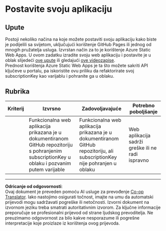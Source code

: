 <!--
CO_OP_TRANSLATOR_METADATA:
{
  "original_hash": "0ccdc1faa676a485c4c6ecbddb9f9067",
  "translation_date": "2025-08-28T13:30:53+00:00",
  "source_file": "3-transport/lessons/3-visualize-location-data/assignment.md",
  "language_code": "hr"
}
-->
# Postavite svoju aplikaciju

## Upute

Postoji nekoliko načina na koje možete postaviti svoju aplikaciju kako biste je podijelili sa svijetom, uključujući korištenje GitHub Pages ili jednog od mnogih pružatelja usluga. Izvrstan način za to je korištenje Azure Static Web Apps. U ovom zadatku izradite svoju web aplikaciju i postavite je u oblak slijedeći [ove upute](https://github.com/Azure/static-web-apps-cli) ili gledajući [ove videozapise](https://www.youtube.com/watch?v=ADVGIXciYn8&list=PLlrxD0HtieHgMPeBaDQFx9yNuFxx6S1VG&index=3).  
Prednost korištenja Azure Static Web Apps je ta što možete sakriti API ključeve u portalu, pa iskoristite ovu priliku da refaktorirate svoj subscriptionKey kao varijablu i pohranite ga u oblaku.

## Rubrika

| Kriterij | Izvrsno                                                                                                                                | Zadovoljavajuće                                                                                                    | Potrebno poboljšanje                              |
| -------- | --------------------------------------------------------------------------------------------------------------------------------------- | ------------------------------------------------------------------------------------------------------------------- | ------------------------------------------------- |
|          | Funkcionalna web aplikacija prikazana je u dokumentiranom GitHub repozitoriju s pohranjenim subscriptionKey u oblaku i pozvanim putem varijable | Funkcionalna web aplikacija prikazana je u dokumentiranom GitHub repozitoriju, ali subscriptionKey nije pohranjen u oblaku | Web aplikacija sadrži greške ili ne radi ispravno |

---

**Odricanje od odgovornosti**:  
Ovaj dokument je preveden pomoću AI usluge za prevođenje [Co-op Translator](https://github.com/Azure/co-op-translator). Iako nastojimo osigurati točnost, imajte na umu da automatski prijevodi mogu sadržavati pogreške ili netočnosti. Izvorni dokument na izvornom jeziku treba smatrati autoritativnim izvorom. Za ključne informacije preporučuje se profesionalni prijevod od strane ljudskog prevoditelja. Ne preuzimamo odgovornost za bilo kakve nesporazume ili pogrešne interpretacije koje proizlaze iz korištenja ovog prijevoda.